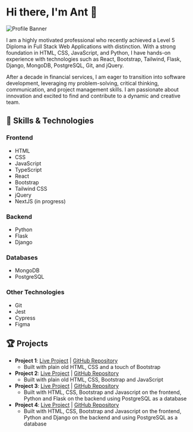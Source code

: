 # Hi there, I'm Ant 👋

![Profile Banner](https://via.placeholder.com/1000x200.png?text=Welcome+to+my+GitHub+Profile)

I am a highly motivated professional who recently achieved a Level 5 Diploma in Full Stack Web Applications with distinction. With a strong foundation in HTML, CSS, JavaScript, and Python, I have hands-on experience with technologies such as React, Bootstrap, Tailwind, Flask, Django, MongoDB, PostgreSQL, Git, and jQuery. 

After a decade in financial services, I am eager to transition into software development, leveraging my problem-solving, critical thinking, communication, and project management skills. I am passionate about innovation and excited to find and contribute to a dynamic and creative team.

## 🌟 Skills & Technologies

### Frontend
- HTML
- CSS
- JavaScript
- TypeScript
- React
- Bootstrap
- Tailwind CSS
- jQuery
- NextJS (in progress)

### Backend
- Python
- Flask
- Django

### Databases
- MongoDB
- PostgreSQL

### Other Technologies
- Git
- Jest
- Cypress
- Figma

## 🏆 Projects
- **Project 1**: [Live Project](https://ant2210.github.io/project1/) | [GitHub Repository](https://github.com/Ant2210/project1)
  - Built with plain old HTML, CSS and a touch of Bootstrap 
- **Project 2**: [Live Project](https://ant2210.github.io/project2/) | [GitHub Repository](https://github.com/Ant2210/project2)
  - Built with plain old HTML, CSS, Bootstrap and JavaScript
- **Project 3**: [Live Project](https://budgify-app-a7b562a0c28c.herokuapp.com/) | [GitHub Repository](https://github.com/Ant2210/budgify)
  - Built with HTML, CSS, Bootstrap and Javascript on the frontend, Python and Flask on the backend using PostgreSQL as a database
- **Project 4**: [Live Project](https://keto-kreations-25ff0a2cbc9e.herokuapp.com/) | [GitHub Repository](https://github.com/Ant2210/keto-kreations)
  - Built with HTML, CSS, Bootstrap and Javascript on the frontend, Python and Django on the backend and using PostgreSQL as a database
